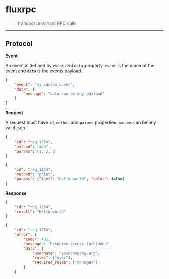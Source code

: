 # fluxrpc

> transport invariant RPC calls

---

## Protocol

**Event**

An event is defined by `event` and `data` property.
`event` is the name of the event and `data` is the events payload.

```json
{
    "event": "my_custom_event",
    "data": {
        "message": "data can be any payload"
    }
}
```

**Request**

A request must have `id`, `method` and `params` properties.
`params` can be any valid json

```json
{
    "id": "req_1234",
    "method": "add",
    "params": [1, 2, 3]
}
```

```json
{
    "id": "req_1234",
    "method": "print",
    "params": {"text": "Hello world", "color": false}
}
```

**Response**

```json
{
    "id": "req_1234",
    "result": "Hello world"
}
```

```json
{
    "id": "req_1234",
    "error": {
        "code": 403,
        "message": "Resource access forbidden",
        "data": {
            "username": "you@company.org",
            "roles": ["user"],
            "required_roles": ["manager"]
        }
    }
```
